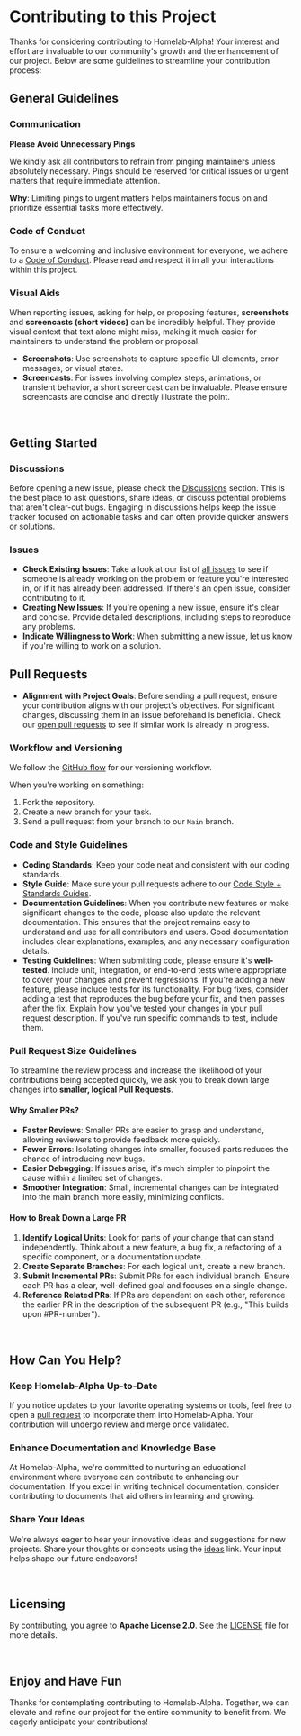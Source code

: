 # Contributing to this Project

Thanks for considering contributing to Homelab-Alpha! Your interest and effort
are invaluable to our community's growth and the enhancement of our project.
Below are some guidelines to streamline your contribution process:

## General Guidelines

### Communication

**Please Avoid Unnecessary Pings**

We kindly ask all contributors to refrain from pinging maintainers unless
absolutely necessary. Pings should be reserved for critical issues or urgent
matters that require immediate attention.

**Why**: Limiting pings to urgent matters helps maintainers focus on and
prioritize essential tasks more effectively.

### Code of Conduct

To ensure a welcoming and inclusive environment for everyone, we adhere to a
[Code of Conduct]. Please read and respect it in all your interactions within
this project.

### Visual Aids

When reporting issues, asking for help, or proposing features, **screenshots**
and **screencasts (short videos)** can be incredibly helpful. They provide
visual context that text alone might miss, making it much easier for maintainers
to understand the problem or proposal.

- **Screenshots**: Use screenshots to capture specific UI elements, error
  messages, or visual states.
- **Screencasts**: For issues involving complex steps, animations, or transient
  behavior, a short screencast can be invaluable. Please ensure screencasts are
  concise and directly illustrate the point.

<br />

## Getting Started

### Discussions

Before opening a new issue, please check the [Discussions] section. This is the
best place to ask questions, share ideas, or discuss potential problems that
aren't clear-cut bugs. Engaging in discussions helps keep the issue tracker
focused on actionable tasks and can often provide quicker answers or solutions.

### Issues

- **Check Existing Issues**: Take a look at our list of [all issues] to see
  if someone is already working on the problem or feature you're interested in,
  or if it has already been addressed. If there's an open issue, consider
  contributing to it.
- **Creating New Issues**: If you're opening a new issue, ensure it's clear and
  concise. Provide detailed descriptions, including steps to reproduce any
  problems.
- **Indicate Willingness to Work**: When submitting a new issue, let us know if
  you're willing to work on a solution.

## Pull Requests

- **Alignment with Project Goals**: Before sending a pull request, ensure your
  contribution aligns with our project's objectives. For significant changes,
  discussing them in an issue beforehand is beneficial. Check our [open pull
  requests] to see if similar work is already in progress.

### Workflow and Versioning

We follow the [GitHub flow] for our versioning workflow.

When you're working on something:

1. Fork the repository.
2. Create a new branch for your task.
3. Send a pull request from your branch to our `Main` branch.

### Code and Style Guidelines

- **Coding Standards**: Keep your code neat and consistent with our coding
  standards.
- **Style Guide**: Make sure your pull requests adhere to our [Code Style +
  Standards Guides].
- **Documentation Guidelines**: When you contribute new features or make
  significant changes to the code, please also update the relevant documentation.
  This ensures that the project remains easy to understand and use for all
  contributors and users. Good documentation includes clear explanations,
  examples, and any necessary configuration details.
- **Testing Guidelines**: When submitting code, please ensure it's **well-tested**.
  Include unit, integration, or end-to-end tests where appropriate to cover your
  changes and prevent regressions. If you're adding a new feature, please include
  tests for its functionality. For bug fixes, consider adding a test that
  reproduces the bug before your fix, and then passes after the fix.
  Explain how you've tested your changes in your pull request description. If
  you've run specific commands to test, include them.

### Pull Request Size Guidelines

To streamline the review process and increase the likelihood of your
contributions being accepted quickly, we ask you to break down large changes
into **smaller, logical Pull Requests**.

#### Why Smaller PRs?

- **Faster Reviews**: Smaller PRs are easier to grasp and understand, allowing
  reviewers to provide feedback more quickly.
- **Fewer Errors**: Isolating changes into smaller, focused parts reduces the
  chance of introducing new bugs.
- **Easier Debugging**: If issues arise, it's much simpler to pinpoint the cause
  within a limited set of changes.
- **Smoother Integration**: Small, incremental changes can be integrated into
  the main branch more easily, minimizing conflicts.

#### How to Break Down a Large PR

1. **Identify Logical Units**: Look for parts of your change that can stand
   independently. Think about a new feature, a bug fix, a refactoring of a
   specific component, or a documentation update.
2. **Create Separate Branches**: For each logical unit, create a new branch.
3. **Submit Incremental PRs**: Submit PRs for each individual branch.
   Ensure each PR has a clear, well-defined goal and focuses on a single change.
4. **Reference Related PRs**: If PRs are dependent on each other, reference
   the earlier PR in the description of the subsequent PR (e.g., "This builds
   upon #PR-number").

<br />

## How Can You Help?

### Keep Homelab-Alpha Up-to-Date

If you notice updates to your favorite operating systems or tools, feel free to
open a [pull request] to incorporate them into Homelab-Alpha. Your contribution
will undergo review and merge once validated.

### Enhance Documentation and Knowledge Base

At Homelab-Alpha, we're committed to nurturing an educational environment where
everyone can contribute to enhancing our documentation. If you excel in writing
technical documentation, consider contributing to documents that aid others in
learning and growing.

### Share Your Ideas

We're always eager to hear your innovative ideas and suggestions for new
projects. Share your thoughts or concepts using the [ideas] link. Your input
helps shape our future endeavors!

<br />

## Licensing

By contributing, you agree to **Apache License 2.0**. See the [LICENSE] file for
more details.

<br />

## Enjoy and Have Fun

Thanks for contemplating contributing to Homelab-Alpha. Together, we can elevate
and refine our project for the entire community to benefit from. We eagerly
anticipate your contributions!

[all issues]: https://github.com/homelab-alpha/npm-workspaces-template/issues?q=sort%3Acreated-desc
[Code of Conduct]: ./CODE_OF_CONDUCT.md
[Code Style + Standards Guides]: ./CODE_STYLE_AND_STANDARDS_GUIDES.md
[Discussions]: https://github.com/homelab-alpha/npm-workspaces-template/discussions
[GitHub flow]: https://guides.github.com/introduction/flow
[ideas]: https://github.com/homelab-alpha/npm-workspaces-template/discussions/categories/ideas
[LICENSE]: ./LICENSE
[open pull requests]: https://github.com/homelab-alpha/npm-workspaces-template/pulls?q=is%3Apr%20is%3Aopen%20sort%3Acreated-desc
[pull request]: https://github.com/homelab-alpha/npm-workspaces-template/pulls
